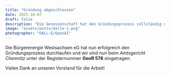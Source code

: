 ```yaml
---
title: "Gründung abgeschlossen"
date: 2025-10-07
draft: false
description: "Die Genossenschaft hat den Gründungsprozess vollständig durchlaufen"
image: "assets/posts/dalle-1.png"
photographer: "DALL-E/OpenAI"
---
```


Die Bürgerenergie Westsachsen eG hat nun erfolgreich den Gründungsprozess durchlaufen und wir sind nun beim *Amtsgericht Chemnitz* unter der Registernummer **GenR 576** eingetragen.

Vielen Dank an unseren Vorstand für die Arbeit!
